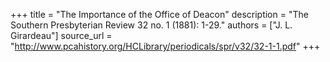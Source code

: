 +++
title = "The Importance of the Office of Deacon"
description = "The Southern Presbyterian Review 32 no. 1 (1881): 1-29."
authors = ["J. L. Girardeau"]
source_url = "http://www.pcahistory.org/HCLibrary/periodicals/spr/v32/32-1-1.pdf"
+++
